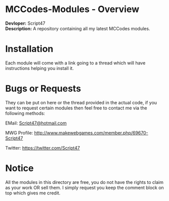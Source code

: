 MCCodes-Modules - Overview
===============

<b>Devloper:</b> Script47
<br/>
<b>Description:</b> A repository containing all my latest MCCodes modules. 

Installation
===============

Each module will come with a link going to a thread which will have instructions helping you install it.

Bugs or Requests
===============

They can be put on here or the thread provided in the actual code, if you want to request certain modules then feel free to contact me via the following methods:

EMail: Script47@hotmail.com

MWG Profile: http://www.makewebgames.com/member.php/69670-Script47

Twitter: https://twitter.com/Script47

Notice
===============

All the modules in this directory are free, you do not have the rights to claim as your work OR sell them. I simply request you keep the comment block on top which gives me credit.
